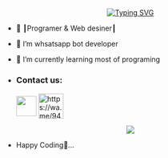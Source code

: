 ## <!-- Typing SVG -->
<p align="center">
    <a href="https://github.com/Chami-official21">
        <img align="center"
        src="https://readme-typing-svg.herokuapp.com/?size=30&width=500&lines=HI!!+I+am+Chamindu%20+%20indula+..."
            alt="Typing SVG"
        />
    </a>
</p>  

- 🚀 ┃Programer & Web desiner┃
 
- 👀 I’m whsatsapp bot developer


- 🌱 I’m currently learning most of programing
- <h3 align="left">Contact us:</h3><p>   <a href="https://www.youtube.com/@sadastech" target="blank"><img align="center" src="https://telegra.ph/file/3794b843b750983cd0ab6.png" height="40" width="40" /></a>  <a href="https://wa.me/94742952930" target="blank"><img align="center" src="https://telegra.ph/file/1448f0458c3c64900f49c.png" alt="https://wa.me/94742952930" height="50" width="50" /></a> 
</p>


<p align="center"> <a href="https://github.com/Chami-official21"><img src="https://github-readme-stats.vercel.app/api?username=Chamindu &theme=algolia&bg_color=DDD9DA00&text_color=00AEFF&show_icons=TRUE&icon_color=00AEFF" > </a> </p>



- Happy Coding🥹...
